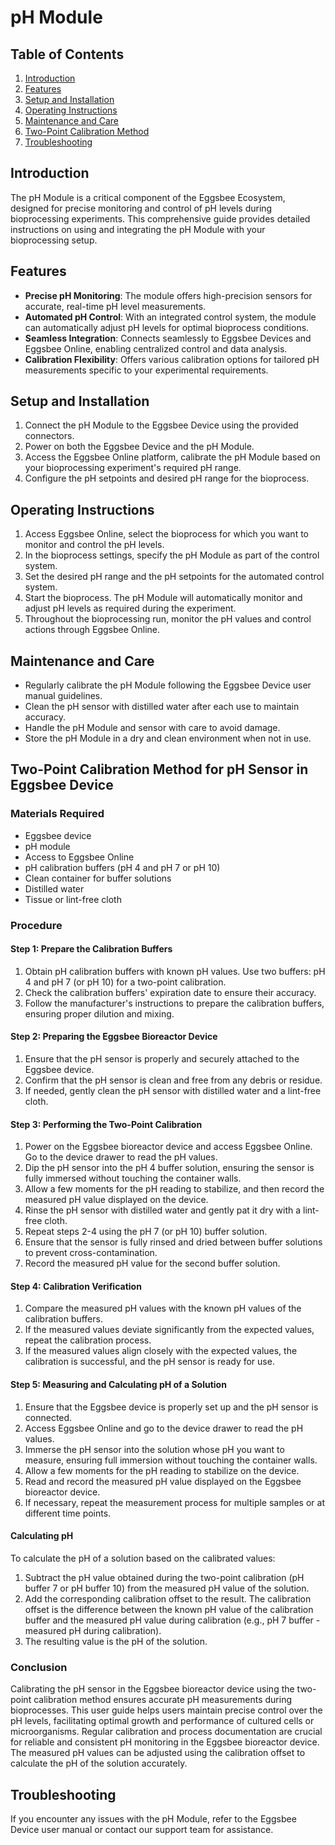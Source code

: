 # pH Module

## Table of Contents
1. [Introduction](#introduction)
2. [Features](#features)
3. [Setup and Installation](#setup-and-installation)
4. [Operating Instructions](#operating-instructions)
5. [Maintenance and Care](#maintenance-and-care)
6. [Two-Point Calibration Method](#two-point-calibration-method)
7. [Troubleshooting](#troubleshooting)

## Introduction <a name="introduction"></a>

The pH Module is a critical component of the Eggsbee Ecosystem, designed for precise monitoring and control of pH levels during bioprocessing experiments. This comprehensive guide provides detailed instructions on using and integrating the pH Module with your bioprocessing setup.

## Features <a name="features"></a>

- **Precise pH Monitoring**: The module offers high-precision sensors for accurate, real-time pH level measurements.
- **Automated pH Control**: With an integrated control system, the module can automatically adjust pH levels for optimal bioprocess conditions.
- **Seamless Integration**: Connects seamlessly to Eggsbee Devices and Eggsbee Online, enabling centralized control and data analysis.
- **Calibration Flexibility**: Offers various calibration options for tailored pH measurements specific to your experimental requirements.

## Setup and Installation <a name="setup-and-installation"></a>

1. Connect the pH Module to the Eggsbee Device using the provided connectors.
2. Power on both the Eggsbee Device and the pH Module.
3. Access the Eggsbee Online platform, calibrate the pH Module based on your bioprocessing experiment's required pH range.
4. Configure the pH setpoints and desired pH range for the bioprocess.

## Operating Instructions <a name="operating-instructions"></a>

1. Access Eggsbee Online, select the bioprocess for which you want to monitor and control the pH levels.
2. In the bioprocess settings, specify the pH Module as part of the control system.
3. Set the desired pH range and the pH setpoints for the automated control system.
4. Start the bioprocess. The pH Module will automatically monitor and adjust pH levels as required during the experiment.
5. Throughout the bioprocessing run, monitor the pH values and control actions through Eggsbee Online.

## Maintenance and Care <a name="maintenance-and-care"></a>

- Regularly calibrate the pH Module following the Eggsbee Device user manual guidelines.
- Clean the pH sensor with distilled water after each use to maintain accuracy.
- Handle the pH Module and sensor with care to avoid damage.
- Store the pH Module in a dry and clean environment when not in use.

## Two-Point Calibration Method for pH Sensor in Eggsbee Device <a name="two-point-calibration-method"></a>

### Materials Required

- Eggsbee device
- pH module
- Access to Eggsbee Online
- pH calibration buffers (pH 4 and pH 7 or pH 10)
- Clean container for buffer solutions
- Distilled water
- Tissue or lint-free cloth

### Procedure

#### Step 1: Prepare the Calibration Buffers

1. Obtain pH calibration buffers with known pH values. Use two buffers: pH 4 and pH 7 (or pH 10) for a two-point calibration.
2. Check the calibration buffers' expiration date to ensure their accuracy.
3. Follow the manufacturer's instructions to prepare the calibration buffers, ensuring proper dilution and mixing.

#### Step 2: Preparing the Eggsbee Bioreactor Device

1. Ensure that the pH sensor is properly and securely attached to the Eggsbee device.
2. Confirm that the pH sensor is clean and free from any debris or residue.
3. If needed, gently clean the pH sensor with distilled water and a lint-free cloth.

#### Step 3: Performing the Two-Point Calibration

1. Power on the Eggsbee bioreactor device and access Eggsbee Online. Go to the device drawer to read the pH values.
2. Dip the pH sensor into the pH 4 buffer solution, ensuring the sensor is fully immersed without touching the container walls.
3. Allow a few moments for the pH reading to stabilize, and then record the measured pH value displayed on the device.
4. Rinse the pH sensor with distilled water and gently pat it dry with a lint-free cloth.
5. Repeat steps 2-4 using the pH 7 (or pH 10) buffer solution.
6. Ensure that the sensor is fully rinsed and dried between buffer solutions to prevent cross-contamination.
7. Record the measured pH value for the second buffer solution.

#### Step 4: Calibration Verification

1. Compare the measured pH values with the known pH values of the calibration buffers.
2. If the measured values deviate significantly from the expected values, repeat the calibration process.
3. If the measured values align closely with the expected values, the calibration is successful, and the pH sensor is ready for use.

#### Step 5: Measuring and Calculating pH of a Solution

1. Ensure that the Eggsbee device is properly set up and the pH sensor is connected.
2. Access Eggsbee Online and go to the device drawer to read the pH values.
3. Immerse the pH sensor into the solution whose pH you want to measure, ensuring full immersion without touching the container walls.
4. Allow a few moments for the pH reading to stabilize on the device.
5. Read and record the measured pH value displayed on the Eggsbee bioreactor device.
6. If necessary, repeat the measurement process for multiple samples or at different time points.

#### Calculating pH

To calculate the pH of a solution based on the calibrated values:

1. Subtract the pH value obtained during the two-point calibration (pH buffer 7 or pH buffer 10) from the measured pH value of the solution.
2. Add the corresponding calibration offset to the result. The calibration offset is the difference between the known pH value of the calibration buffer and the measured pH value during calibration (e.g., pH 7 buffer - measured pH during calibration).
3. The resulting value is the pH of the solution.

### Conclusion

Calibrating the pH sensor in the Eggsbee bioreactor device using the two-point calibration method ensures accurate pH measurements during bioprocesses. This user guide helps users maintain precise control over the pH levels, facilitating optimal growth and performance of cultured cells or microorganisms. Regular calibration and process documentation are crucial for reliable and consistent pH monitoring in the Eggsbee bioreactor device. The measured pH values can be adjusted using the calibration offset to calculate the pH of the solution accurately.

## Troubleshooting <a name="troubleshooting"></a>

If you encounter any issues with the pH Module, refer to the Eggsbee Device user manual or contact our support team for assistance.
